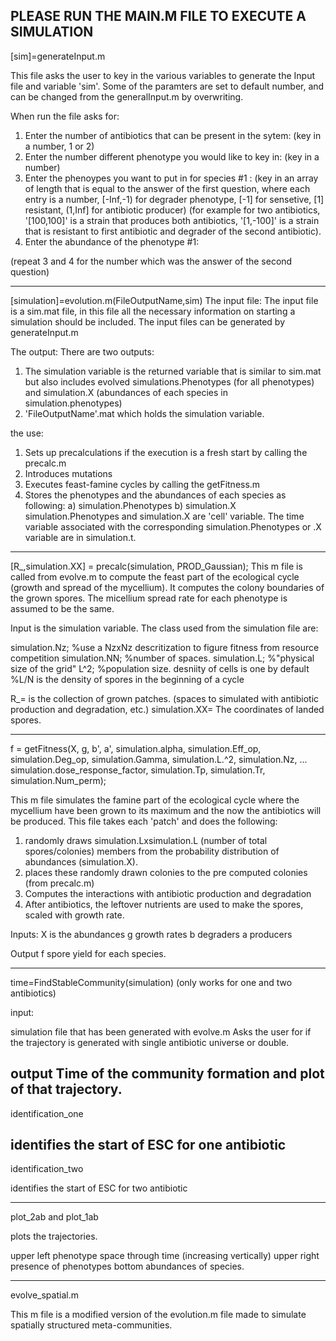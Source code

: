 

PLEASE RUN THE MAIN.M FILE TO EXECUTE A SIMULATION
------------------------------------------------------------------

[sim]=generateInput.m

This file asks the user to key in the various variables to generate the Input file and variable 'sim'. Some of the paramters are 
set to default number, and can be changed from the generalInput.m by overwriting.

When run the file asks for:

1) Enter the number of antibiotics that can be present in the sytem: (key in a number, 1 or 2)
2) Enter the number different phenotype you would like to key in: (key in a number)
3) Enter the phenoypes you want to put in for species #1 : (key in an array of length that is equal to the answer of the first question, 
where each entry is a number, [-Inf,-1) for degrader phenotype, [-1] for sensetive, [1] resistant, (1,Inf] for 
antibiotic producer) (for example for two antibiotics, '[100,100]' is a strain that produces both antibiotics, '[1,-100]' is a strain 
that is resistant to first antibiotic and degrader of the second antibiotic). 
4) Enter the abundance of the phenotype #1:

(repeat 3 and 4 for the number which was the answer of the second question)



------------------------------------------------------------------

[simulation]=evolution.m(FileOutputName,sim) 
The input file:
The input file is a sim.mat file, in this file all the necessary information on starting a simulation should be included. 
The input files can be generated by generateInput.m

The output:
There are two outputs:
1) The simulation variable is the returned variable that is similar to sim.mat but also includes evolved simulations.Phenotypes
 (for all phenotypes) and simulation.X (abundances of each species in simulation.phenotypes)
2) 'FileOutputName'.mat which holds the simulation variable.


the use:
1) Sets up precalculations if the execution is a fresh start by calling the precalc.m 
2) Introduces mutations
3) Executes  feast-famine cycles by calling the getFitness.m
4) Stores the phenotypes and the abundances of each species as following:
	a) simulation.Phenotypes
	b) simulation.X
simulation.Phenotypes and simulation.X are 'cell' variable. The time variable associated with the corresponding simulation.Phenotypes
 or .X variable are in simulation.t.

------------------------------------------------------------------

[R_,simulation.XX] = precalc(simulation, PROD_Gaussian);
This m file is called from evolve.m to compute the feast part of the ecological cycle (growth and spread of the mycellium). It 
computes the colony boundaries of the grown spores. The micellium spread rate for each phenotype is assumed to be the same.

Input is the simulation variable.
The class used from the simulation file are:

simulation.Nz;  %use a NzxNz descritization to figure fitness from resource competition
simulation.NN; %number of spaces.
simulation.L; %"physical size of the grid"
L^2; %population size. desniity of cells is one by default
%L/N is the density of spores in the beginning of a cycle

R_= is the collection of grown patches. (spaces to simulated with antibiotic production and degradation, etc.)
simulation.XX= The coordinates of landed spores.


------------------------------------------------------------------

f = getFitness(X, g, b', a', simulation.alpha, simulation.Eff_op, simulation.Deg_op, simulation.Gamma, simulation.L.^2, simulation.Nz, ...
            simulation.dose_response_factor, simulation.Tp, simulation.Tr, simulation.Num_perm);

This m file simulates the famine part of the ecological cycle where the mycellium have been grown to its maximum and the now the antibiotics
will be produced. This file takes each 'patch' and does the following:
1) randomly draws simulation.Lxsimulation.L (number of total spores/colonies) members from the probability distribution of abundances (simulation.X).
2) places these randomly drawn colonies to the pre computed colonies (from precalc.m)
3) Computes the interactions with antibiotic production and degradation
4) After antibiotics, the leftover nutrients are used to make the spores, scaled with growth rate.

Inputs: 
X is the abundances
g growth rates
b degraders
a producers

Output
f spore yield for each species.

------------------------------------------------------------------

time=FindStableCommunity(simulation) (only works for one and two antibiotics)


input:

simulation file that has been generated with evolve.m
Asks the user for if the trajectory is generated with single antibiotic universe or double.

output
Time of the community formation
and plot of that trajectory. 
------------------------------------------------------------------

identification_one

identifies the start of ESC for one antibiotic
------------------------------------------------------------------

identification_two

identifies the start of ESC for two antibiotic

------------------------------------------------------------------

plot_2ab and plot_1ab

plots the trajectories.

upper left phenotype space through time (increasing vertically)
upper right presence of phenotypes
bottom abundances of species.
 


------------------------------------------------------------------



evolve_spatial.m

This m file is a modified version of the evolution.m file made to simulate spatially structured meta-communities.












